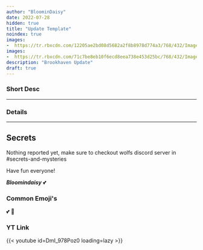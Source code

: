```yaml
---
author: "BloominDaisy"
date: 2022-07-28
hidden: true
title: "Update Template"
noindex: true
images:
-  https://tr.rbxcdn.com/12205ae2bd08d5682a2f8b8978d774a3/768/432/Image/Png
images:
-  https://tr.rbxcdn.com/71c7be8eb10f6ecd8eea738e453d25bc/768/432/Image/Png
description: "Brookhaven Update"
draft: true
---
```


### Short Desc

---

### Details
---

## Secrets

Nothing reported yet, make sure to checkout wolfs discord server in #secrets-and-mysteries 

Have fun everyone!

_**Bloomindaisy**_ <span class="nowrap"><span class="emojify">💕</span>


### Common Emoji's 

<span class="emojify">💕</span>
<span class="emojify">🤯</span>

### YT Link

{{< youtube id=DmI_978Poz0 loading=lazy >}}